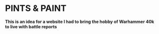 # PINTS & PAINT

**This is an idea for a website I had to bring the hobby of Warhammer 40k to live with battle reports**